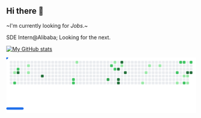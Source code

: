 ## Hi there 👋

~I'm currently looking for *Jobs*.~

SDE Intern@Alibaba; Looking for the next.

[![My GitHub stats](https://github-readme-stats.vercel.app/api?username=a48zhang)](https://github.com/anuraghazra/github-readme-stats)

<picture>
  <source
    media="(prefers-color-scheme: dark)"
    srcset="https://raw.githubusercontent.com/a48zhang/a48zhang.github.io/refs/heads/master/images/breakout-dark.svg"
  />
  <source
    media="(prefers-color-scheme: light)"
    srcset="https://raw.githubusercontent.com/a48zhang/a48zhang.github.io/refs/heads/master/images/breakout-light.svg"
  />
  <img alt="Breakout Game" src="https://raw.githubusercontent.com/a48zhang/a48zhang.github.io/refs/heads/master/images/breakout-light.svg" />
</picture>

<!--
**a48zhang/a48zhang** is a ✨ _special_ ✨ repository because its `README.md` (this file) appears on your GitHub profile.

Here are some ideas to get you started:

- 🔭 I’m currently working on ...
- 🌱 I’m currently learning ...
- 👯 I’m looking to collaborate on ...
- 🤔 I’m looking for help with ...
- 💬 Ask me about ...
- 📫 How to reach me: ...
- 😄 Pronouns: ...
- ⚡ Fun fact: ...
-->
